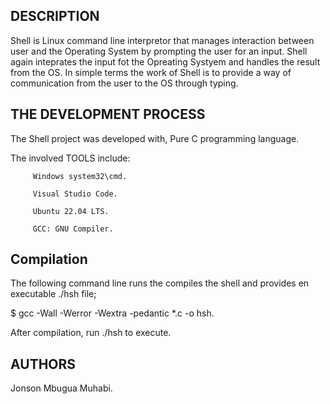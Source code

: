 ## DESCRIPTION

Shell is Linux command line interpretor that manages interaction between user and the Operating System by prompting the user for
an input. Shell again inteprates the input fot the Opreating Systyem and handles the result from the OS.
In simple terms the work of Shell is to provide a way of communication from the user to the OS through typing.

## THE DEVELOPMENT PROCESS

The Shell project was developed with, Pure C programming language.

The involved TOOLS include:
        
         Windows system32\cmd.
         
         Visual Studio Code.

         Ubuntu 22.04 LTS.

         GCC: GNU Compiler.

## Compilation

The following command line runs the compiles the shell and provides en executable  ./hsh    file;

$ gcc -Wall -Werror -Wextra -pedantic *.c -o hsh.

After compilation, run     ./hsh   to execute.

## AUTHORS

Jonson Mbugua Muhabi.

